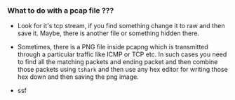 ### What to do with a pcap file ???

- Look for it's tcp stream, if you find something change it to raw and then save it. Maybe, there is another file or something hidden there.

- Sometimes, there is a PNG file inside pcapng which is transmitted through a particular traffic like ICMP or TCP etc. In such cases you need to find all the matching packets and ending packet and then combine those packets using `tshark` and then use any hex editor for writing those hex down and then saving the png image.

- ssf
